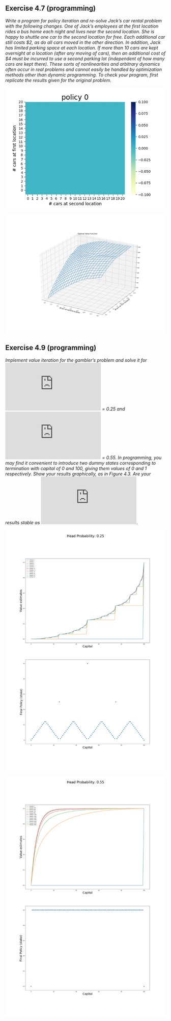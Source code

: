 ## Exercise 4.7 (programming)

*Write a program for policy iteration and re-solve Jack’s car rental problem with the following changes. One of Jack’s employees at the first location rides a bus home each night and lives near the second location. She is happy to shuttle one car to the second location for free. Each additional car still costs $2, as do all cars moved in the other direction. In addition, Jack has limited parking space at each location. If more than 10 cars are kept overnight at a location (after any moving of cars), then an additional cost of $4 must be incurred to use a second parking lot (independent of how many cars are kept there). These sorts of nonlinearities and arbitrary dynamics often occur in real problems and cannot easily be handled by optimization methods other than dynamic programming. To check your program, first replicate the results given for the original problem.*

![Policies](./figures/car_rental_policies_4.7.gif)

![Optimal Value Function](./figures/Optimal_Value_Function_4.9.png)

## Exercise 4.9 (programming)

*Implement value iteration for the gambler’s problem and solve it for ![equation](https://latex.codecogs.com/png.latex?p_%7Bh%7D) = 0.25 and ![equation](https://latex.codecogs.com/png.latex?p_%7Bh%7D) = 0.55. In programming, you may find it convenient to introduce two dummy states corresponding to termination with capital of 0 and 100, giving them values of 0 and 1 respectively. Show your results graphically, as in Figure 4.3. Are your results stable as ![equation](https://latex.codecogs.com/png.latex?%5Ctheta%20%5Crightarrow%200).*

![Gambler_0.25](./figures/Gambler_025_4.9.png)

![Gambler_0.55](./figures/Gambler_055_4.9.png)